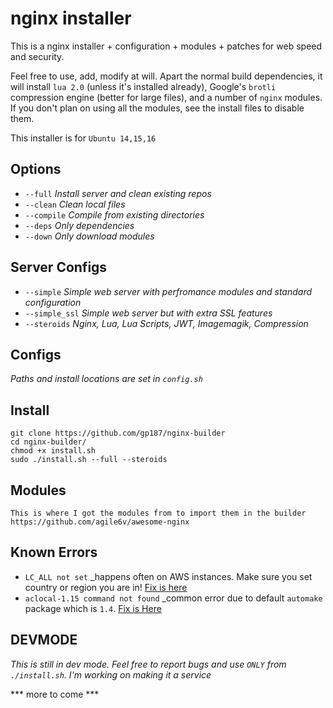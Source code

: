 # nginx installer

This is a nginx installer + configuration + modules + patches for web speed and security.

Feel free to use, add, modify at will. Apart the normal build dependencies, it will install 
```lua 2.0``` (unless it's installed already), Google's ```brotli``` compression engine 
(better for large files), and a number of ```nginx``` modules. If you don't plan on using
all the modules, see the install files to disable them.  

This installer is for ```Ubuntu 14,15,16```


## Options
- `--full`    _Install server and clean existing repos_ 
- `--clean`   _Clean local files_ 
- `--compile` _Compile from existing directories_ 
- `--deps`    _Only dependencies_ 
- `--down`    _Only download modules_ 
## Server Configs
- `--simple`     _Simple web server with perfromance modules and standard configuration_
- `--simple_ssl` _Simple web server but with extra SSL features_
- `--steroids`   _Nginx, Lua, Lua Scripts, JWT, Imagemagik, Compression_

## Configs
_Paths and install locations are set in `config.sh`_

## Install 

``` 
git clone https://github.com/gp187/nginx-builder
cd nginx-builder/
chmod +x install.sh
sudo ./install.sh --full --steroids
```


## Modules
``` 
This is where I got the modules from to import them in the builder https://github.com/agile6v/awesome-nginx
```

## Known Errors
- `LC_ALL not set` _happens often on AWS instances. Make sure you set country or region you are in! [Fix is here](fix/aws_locale.sh)
- `aclocal-1.15 command not found` _common error due to default `automake` package which is `1.4`. [Fix is Here](fix/aclocal.sh)

## DEVMODE
_This is still in dev mode. Feel free to report bugs and use `ONLY` from `./install.sh`. I'm working on making it a service_ 


*** more to come ***